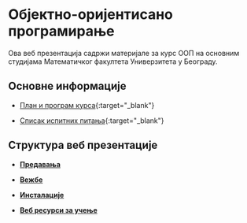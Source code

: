 # Објектно-оријентисано програмирање

Ова веб презентација садржи материјале за курс ООП на основним студијама Математичког факултета Универзитета у Београду.

## Основне информације

* [План и програм курса](/info/P102_-_Objektno_orijentisano_programiranje.pdf){:target="_blank"} 

* [Списак испитних питања](/info/OOPIP2011.pdf){:target="_blank"} 

## Структура веб презентације

* **[Предавања](/predavanja/README.md)**

* **[Вежбе](/vezbe/README.md)**

* **[Инсталације](/INSTALACIJE.md)**

* **[Веб ресурси за учење](/VEB-RESURSI-ZA-UCENJE.md)**
